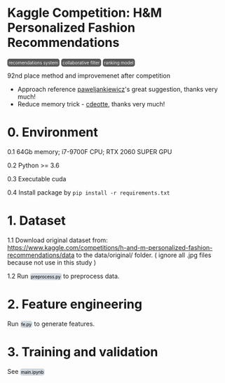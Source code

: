 # Kaggle Competition: H&M Personalized Fashion Recommendations
<span style="color:#f3f3f3ff; background:#595959;padding:3px;font-size:10px;border-radius:5px">recomendations system</span>
<span style="color:#f3f3f3ff; background:#595959;padding:3px;font-size:10px;border-radius:5px">collaborative filter</span>
<span style="color:#f3f3f3ff; background:#595959;padding:3px;font-size:10px;border-radius:5px">ranking model</span>

92nd place method and improvemenet after competition

- Approach reference [paweljankiewicz](https://www.kaggle.com/competitions/h-and-m-personalized-fashion-recommendations/discussion/307288)'s great suggestion, thanks very much!
- Reduce memory trick - [cdeotte](https://www.kaggle.com/competitions/h-and-m-personalized-fashion-recommendations/discussion/308635), thanks very much!
#

# 0. Environment
0.1 64Gb memory; i7-9700F CPU; RTX 2060 SUPER GPU

0.2 Python >= 3.6

0.3 Executable cuda

0.4 Install package by `pip install -r requirements.txt`

# 1. Dataset
1.1 Download original dataset from: https://www.kaggle.com/competitions/h-and-m-personalized-fashion-recommendations/data to the data/original/ folder. ( ignore all .jpg files because not use in this study )


1.2 Run <span style="color:black; background:#d0d7de;padding:2px;font-size:10px;border-radius:5px">preprocess.py</span> to preprocess data.

# 2. Feature engineering
Run <span style="color:black; background:#d0d7de;padding:2px;font-size:10px;border-radius:5px">fe.py</span> to generate features.

# 3. Training and validation
See <span style="color:black; background:#d0d7de;padding:2px;font-size:10px;border-radius:5px">main.ipynb</span>